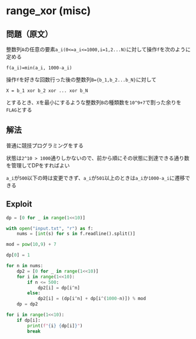 # range_xor (misc)

## 問題（原文）
整数列`A`の任意の要素`a_i(0<=a_i<=1000,i=1,2...N)`に対して操作`f`を次のように定める

`f(a_i)=min(a_i, 1000-a_i)`

操作`f`を好きな回数行った後の整数列`B={b_1,b_2...b_N}`に対して

`X = b_1 xor b_2 xor ... xor b_N`

とするとき、`X`を最小にするような整数列`B`の種類数を`10^9+7`で割った余りを`FLAG`とする

## 解法
普通に競技プログラミングをする

状態は`2^10 > 1000`通りしかないので、前から順にその状態に到達できる通り数を管理してDPをすればよい

`a_i`が`500`以下の時は変更できず、`a_i`が`501`以上のときは`a_i`か`1000-a_i`に遷移できる

## Exploit
```python
dp = [0 for _ in range(1<<10)]

with open("input.txt", "r") as f:
    nums = [int(s) for s in f.readline().split()]

mod = pow(10,9) + 7

dp[0] = 1

for n in nums:
    dp2 = [0 for _ in range(1<<10)]
    for i in range(1<<10):
        if n <= 500:
            dp2[i] = dp[i^n]
        else:
            dp2[i] = (dp[i^n] + dp[i^(1000-n)]) % mod
    dp = dp2

for i in range(1<<10):
    if dp[i]:
        print(f"{i} {dp[i]}")
        break
```
